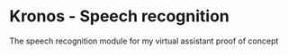 # Kronos - Speech recognition
The speech recognition module for my virtual assistant proof of concept
